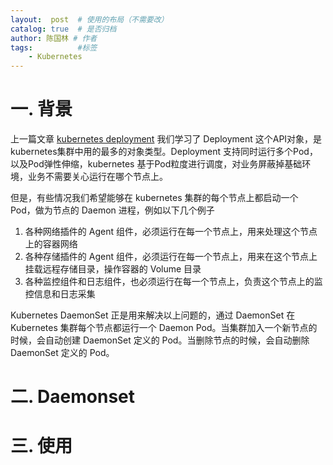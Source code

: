 ```yaml
---
layout:  post  # 使用的布局（不需要改）
catalog: true  # 是否归档
author: 陈国林 # 作者
tags:          #标签
    - Kubernetes
---
```


# 一. 背景
上一篇文章 [kubernetes deployment](https://chenguolin.github.io/2019/03/28/Kubernetes-18-Kubernetes%E4%B9%8BDeployment/) 我们学习了 Deployment 这个API对象，是kubernetes集群中用的最多的对象类型。Deployment 支持同时运行多个Pod，以及Pod弹性伸缩，kubernetes 基于Pod粒度进行调度，对业务屏蔽掉基础环境，业务不需要关心运行在哪个节点上。

但是，有些情况我们希望能够在 kubernetes 集群的每个节点上都启动一个 Pod，做为节点的 Daemon 进程，例如以下几个例子

1. 各种网络插件的 Agent 组件，必须运行在每一个节点上，用来处理这个节点上的容器网络
2. 各种存储插件的 Agent 组件，必须运行在每一个节点上，用来在这个节点上挂载远程存储目录，操作容器的 Volume 目录
3. 各种监控组件和日志组件，也必须运行在每一个节点上，负责这个节点上的监控信息和日志采集

Kubernetes DaemonSet 正是用来解决以上问题的，通过 DaemonSet 在 Kubernetes 集群每个节点都运行一个 Daemon Pod。当集群加入一个新节点的时候，会自动创建 DaemonSet 定义的 Pod。当删除节点的时候，会自动删除 DaemonSet 定义的 Pod。



# 二. Daemonset

# 三. 使用
